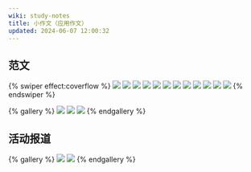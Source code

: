 ```yaml
---
wiki: study-notes
title: 小作文（应用作文）
updated: 2024-06-07 12:00:32
---
```


## 范文

{% swiper effect:coverflow %}
![](https://onep.hzchu.top/mount/pic/myself/materials/英语小作文/IMG_20240405_0001.avif?fmt=avif)
![](https://onep.hzchu.top/mount/pic/myself/materials/英语小作文/IMG_20240405_0002.avif?fmt=avif)
![](https://onep.hzchu.top/mount/pic/myself/materials/英语小作文/IMG_20240405_0003.avif?fmt=avif)
![](https://onep.hzchu.top/mount/pic/myself/materials/英语小作文/IMG_20240405_0004.avif?fmt=avif)
![](https://onep.hzchu.top/mount/pic/myself/materials/英语小作文/IMG_20240405_0005.avif?fmt=avif)
![](https://onep.hzchu.top/mount/pic/myself/materials/英语小作文/IMG_20240405_0006.avif?fmt=avif)
![](https://onep.hzchu.top/mount/pic/myself/materials/英语小作文/IMG_20240405_0007.avif?fmt=avif)
![](https://onep.hzchu.top/mount/pic/myself/materials/英语小作文/IMG_20240405_0008.avif?fmt=avif)
![](https://onep.hzchu.top/mount/pic/myself/materials/英语小作文/IMG_20240405_0009.avif?fmt=avif)
![](https://onep.hzchu.top/mount/pic/myself/materials/英语小作文/IMG_20240405_0010.avif?fmt=avif)
![](https://onep.hzchu.top/mount/pic/myself/materials/英语小作文/IMG_20240405_0011.avif?fmt=avif)
![](https://onep.hzchu.top/mount/pic/myself/materials/英语小作文/IMG_20240405_0012.avif?fmt=avif)
{% endswiper %}

{% gallery %}
![](https://onep.hzchu.top/mount/pic/myself/materials/英语小作文/13_zjby_8_0811103224.avif?fmt=avif)
![](https://onep.hzchu.top/mount/pic/myself/materials/英语小作文/13_zjsyzx_12_0882214038.avif?fmt=avif)
![](https://onep.hzchu.top/mount/pic/myself/materials/英语小作文/135_zjcwsyxx_17_0803107863.avif?fmt=avif)
{% endgallery %}

## 活动报道

{% gallery %}
![](https://onep.hzchu.top/mount/pic/myself/materials/英语应用文写作-活动报道/IMG_20240405_0001.avif?fmt=avif)
![](https://onep.hzchu.top/mount/pic/myself/materials/英语应用文写作-活动报道/IMG_20240405_0002.avif?fmt=avif)
{% endgallery %}